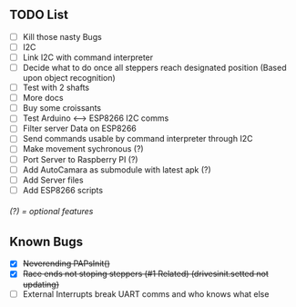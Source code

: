 ## TODO List
- [ ] Kill those nasty Bugs
- [ ] I2C
- [ ] Link I2C with command interpreter
- [ ] Decide what to do once all steppers reach designated position (Based upon object recognition)
- [ ] Test with 2 shafts
- [ ] More docs
- [ ] Buy some croissants
- [ ] Test Arduino <--> ESP8266 I2C comms
- [ ] Filter server Data on ESP8266
- [ ] Send commands usable by command interpreter through I2C
- [ ] Make movement sychronous (?)
- [ ] Port Server to Raspberry PI (?)
- [ ] Add AutoCamara as submodule with latest apk (?)
- [ ] Add Server files
- [ ] Add ESP8266 scripts

###### (?) = optional features

## Known Bugs
- [x] ~~Neverending PAPsInit()~~
- [x] ~~Race ends not stoping steppers (#1 Related) (drivesinit.setted not updating)~~
- [ ] External Interrupts break UART comms and who knows what else
